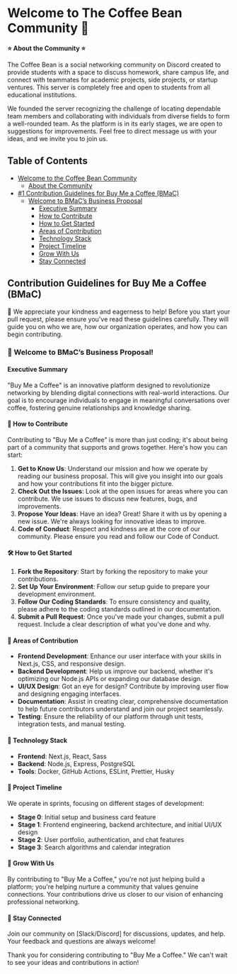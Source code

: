 # Welcome to The Coffee Bean Community 👋

**:star: About the Community :star:**

The Coffee Bean is a social networking community on Discord created to provide students with a space to discuss homework, share campus life, and connect with teammates for academic projects, side projects, or startup ventures. This server is completely free and open to students from all educational institutions.

We founded the server recognizing the challenge of locating dependable team members and collaborating with individuals from diverse fields to form a well-rounded team. As the platform is in its early stages, we are open to suggestions for improvements. Feel free to direct message us with your ideas, and we invite you to join us.

## Table of Contents

- [Welcome to the Coffee Bean Community](#welcome-to-the-coffee-bean-community-)
  - [About the Community](#about-the-community-)
- [#1 Contribution Guidelines for Buy Me a Coffee (BMaC)](#contribution-guidelines-for-buy-me-a-coffee-bmc)
  - [Welcome to BMaC’s Business Proposal](#welcome-to-bmac’s-business-proposal)
    - [Executive Summary](#executive-summary)
    - [How to Contribute](#how-to-contribute)
    - [How to Get Started](#how-to-get-started)
    - [Areas of Contribution](#areas-of-contribution)
    - [Technology Stack](#technology-stack)
    - [Project Timeline](#project-timeline)
    - [Grow With Us](#grow-with-us)
    - [Stay Connected](#stay-connected)

## Contribution Guidelines for Buy Me a Coffee (BMaC)

🙏 We appreciate your kindness and eagerness to help! Before you start your pull request, please ensure you've read these guidelines carefully. They will guide you on who we are, how our organization operates, and how you can begin contributing.

### 🌟 Welcome to BMaC’s Business Proposal!

#### Executive Summary

"Buy Me a Coffee" is an innovative platform designed to revolutionize networking by blending digital connections with real-world interactions. Our goal is to encourage individuals to engage in meaningful conversations over coffee, fostering genuine relationships and knowledge sharing.

#### 🤝 How to Contribute

Contributing to "Buy Me a Coffee" is more than just coding; it's about being part of a community that supports and grows together. Here's how you can start:

1. **Get to Know Us**: Understand our mission and how we operate by reading our business proposal. This will give you insight into our goals and how your contributions fit into the bigger picture.
2. **Check Out the Issues**: Look at the open issues for areas where you can contribute. We use issues to discuss new features, bugs, and improvements.
3. **Propose Your Ideas**: Have an idea? Great! Share it with us by opening a new issue. We're always looking for innovative ideas to improve.
4. **Code of Conduct**: Respect and kindness are at the core of our community. Please ensure you read and follow our Code of Conduct.

#### 🛠 How to Get Started

1. **Fork the Repository**: Start by forking the repository to make your contributions.
2. **Set Up Your Environment**: Follow our setup guide to prepare your development environment.
3. **Follow Our Coding Standards**: To ensure consistency and quality, please adhere to the coding standards outlined in our documentation.
4. **Submit a Pull Request**: Once you've made your changes, submit a pull request. Include a clear description of what you've done and why.

#### 🎯 Areas of Contribution

- **Frontend Development**: Enhance our user interface with your skills in Next.js, CSS, and responsive design.
- **Backend Development**: Help us improve our backend, whether it's optimizing our Node.js APIs or expanding our database design.
- **UI/UX Design**: Got an eye for design? Contribute by improving user flow and designing engaging interfaces.
- **Documentation**: Assist in creating clear, comprehensive documentation to help future contributors understand and join our project seamlessly.
- **Testing**: Ensure the reliability of our platform through unit tests, integration tests, and manual testing.

#### 🤖 Technology Stack

- **Frontend**: Next.js, React, Sass
- **Backend**: Node.js, Express, PostgreSQL
- **Tools**: Docker, GitHub Actions, ESLint, Prettier, Husky

#### 📅 Project Timeline

We operate in sprints, focusing on different stages of development:

- **Stage 0**: Initial setup and business card feature
- **Stage 1**: Frontend engineering, backend architecture, and initial UI/UX design
- **Stage 2**: User portfolio, authentication, and chat features
- **Stage 3**: Search algorithms and calendar integration

#### 🌱 Grow With Us

By contributing to "Buy Me a Coffee," you're not just helping build a platform; you're helping nurture a community that values genuine connections. Your contributions drive us closer to our vision of enhancing professional networking.

#### 💬 Stay Connected

Join our community on [Slack/Discord] for discussions, updates, and help. Your feedback and questions are always welcome!

Thank you for considering contributing to "Buy Me a Coffee." We can't wait to see your ideas and contributions in action!

